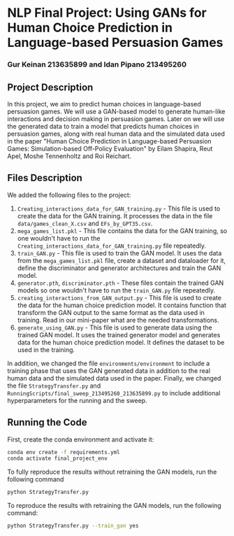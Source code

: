 # NLP Final Project: Using GANs for Human Choice Prediction in Language-based Persuasion Games

### Gur Keinan 213635899 and Idan Pipano 213495260

## Project Description

In this project, we aim to predict human choices in language-based persuasion games.
We will use a GAN-based model to generate human-like interactions and decision making in persuasion games.
Later on we will use the generated data to train a model that predicts human choices in persuasion games, 
along with real human data and the simulated data used in the paper "Human Choice Prediction in Language-based Persuasion Games: Simulation-based Off-Policy Evaluation" by Eilam Shapira, Reut Apel, Moshe Tennenholtz and Roi Reichart.

## Files Description

We added the following files to the project:

1. `Creating_interactions_data_for_GAN_training.py` - This file is used to create the data for the GAN training. It processes the data in the file `data/games_clean_X.csv` and `EFs_by_GPT35.csv`.
2. `mega_games_list.pkl` - This file contains the data for the GAN training, so one wouldn't have to run the `Creating_interactions_data_for_GAN_training.py` file repeatedly.  
3. `train_GAN.py` - This file is used to train the GAN model. It uses the data from the `mega_games_list.pkl` file, create a dataset and dataloader for it, define the discriminator and generator architectures and train the GAN model.
4. `generator.pth`, `discriminator.pth` - These files contain the trained GAN models so one wouldn't have to run the `train_GAN.py` file repeatedly.
5. `creating_interactions_from_GAN_output.py` - This file is used to create the data for the human choice prediction model. It contains function that transform the GAN output to the same format as the data used in training. Read in our mini-paper what are the needed transformations.
6. `generate_using_GAN.py` - This file is used to generate data using the trained GAN model. It uses the trained generator model and generates data for the human choice prediction model. It defines the dataset to be used in the training.

In addition, we changed the file `environments/environment` to include a training phase that uses the GAN generated data in addition to the real human data and the simulated data used in the paper.
Finally, we changed the file `StrategyTransfer.py` and `RunningScripts/final_sweep_213495260_213635899.py` to include additional hyperparameters for the running and the sweep.

## Running the Code

First, create the conda environment and activate it:
```bash
conda env create -f requirements.yml
conda activate final_project_env
```

To fully reproduce the results without retraining the GAN models, run the following command
```bash
python StrategyTransfer.py
```

To reproduce the results with retraining the GAN models, run the following command:
```bash
python StrategyTransfer.py --train_gan yes
```
